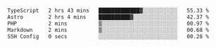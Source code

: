 <!--START_SECTION:waka-->

```txt
TypeScript   2 hrs 43 mins   █████████████▓░░░░░░░░░░░   55.33 %
Astro        2 hrs 4 mins    ██████████▓░░░░░░░░░░░░░░   42.37 %
PHP          2 mins          ▒░░░░░░░░░░░░░░░░░░░░░░░░   00.97 %
Markdown     2 mins          ▒░░░░░░░░░░░░░░░░░░░░░░░░   00.68 %
SSH Config   0 secs          ░░░░░░░░░░░░░░░░░░░░░░░░░   00.28 %
```

<!--END_SECTION:waka-->
